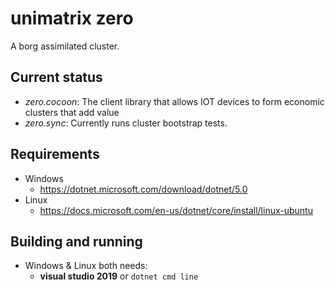 # unimatrix zero

A borg assimilated cluster.

## Current status

- *zero.cocoon*: The client library that allows IOT devices to form economic clusters that add value
- *zero.sync*:  Currently runs cluster bootstrap tests.

## Requirements

- Windows
  - https://dotnet.microsoft.com/download/dotnet/5.0
- Linux  
  - https://docs.microsoft.com/en-us/dotnet/core/install/linux-ubuntu


## Building and running

- Windows & Linux both needs:
  - **visual studio 2019** or `dotnet cmd line`



